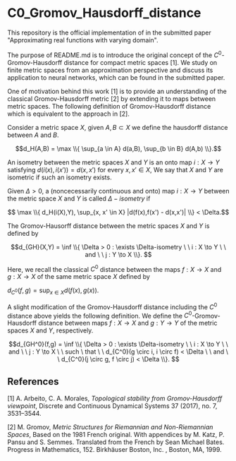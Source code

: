 # C0_Gromov_Hausdorff_distance

This repository is the official implementation of in the submitted paper "Approximating real functions with varying domain".

The purpose of README.md is to introduce the original concept of the $C^0$-Gromov-Hausdorff distance for compact metric spaces [1]. We study on finite metric spaces from an approximation perspective and discuss its application to neural networks, which can be found in the submitted paper.


One of motivation behind this work [1] is to provide an understanding of the classical Gromov-Hausdorff metric [2] by extending it to maps between metric spaces. The following definition of Gromov-Hausdorff distance which is equivalent to the approach in [2].

Consider a metric space $X$, given $A,B \subset X$ we define the hausdorff distance between $A$ and $B$.

$$d_H(A,B) = \max \\{ \sup_{a \in A} d(a,B), \sup_{b \in B} d(A,b) \\}.$$

An isometry between the metric spaces $X$ and $Y$ is an onto map $i : X \to Y$ satisfying $d(i(x),i(x')) = d(x,x')$ for every $x, x' \in X$, We say that $X$ and $Y$ are isometric if such an isometry exists.

Given $\Delta >0$, a (noncecessarily continuous and onto) map $i : X \to Y$ between the metric space $X$ and $Y$ is called $\Delta-isometry$ if

$$ \max \\{ d_H(i(X),Y), \sup_{x, x' \in X} |d(f(x),f(x') - d(x,x')| \\} < \Delta.$$

The Gromov-Hausorff distance between the metric spaces $X$ and $Y$ is defined by

$$d_{GH}(X,Y) = \inf \\{ \Delta > 0 : \exists \Delta-isometry \ \  i : X \to Y  \ \ and  \ \ j : Y \to X   \\}. $$

Here, we recall the classical $C^0$ distance between the maps $f : X \to X$ and $g : X \to X$ of the same metric space $X$ defined by

$d_{C^0}(f,g) = \sup_{x \in X} d(f(x),g(x))$.

A slight modification of the Gromov-Hausdorff distance including the $C^0$ distance above yields the following definition. We define the $C^0$-Gromov-Hausdorff distance between maps $f:X \to X$ and $g :Y \to Y$ of the metric spaces $X$ and $Y$, respectively.

$$d_{GH^0}(f,g) = \inf \\{ \Delta > 0 : \exists \Delta-isometry \ \ i : X \to Y \ \ and \ \ j : Y \to X \ \ such \ that \ \ d_{C^0}(g \circ i, i \circ f) < \Delta \ \ and \ \  d_{C^0}(j \circ g, f \circ j) < \Delta \\}. $$




## References

[1] A. Arbeito, C. A. Morales, *Topological stability from Gromov-Hausdorff viewpoint*, Discrete and Continuous Dynamical Systems 37 (2017), no. 7, 3531–3544.

[2] M. Gromov, *Metric Structures for Riemannian and Non-Riemannian Spaces*, Based on the 1981 French original. With appendices by M. Katz, P. Pansu and S. Semmes. Translated from the French by Sean Michael Bates. Progress in Mathematics, 152. Birkhäuser Boston, Inc. , Boston, MA, 1999.
